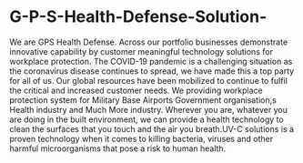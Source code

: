 # G-P-S-Health-Defense-Solution-
We are GPS Health Defense. Across our portfolio businesses demonstrate innovative capability by customer meaningful technology solutions for workplace protection. The COVID-19 pandemic is a challenging situation as the coronavirus disease continues to spread, we have made this a top party for all of us. Our global resources have been mobilized to continue to fulfil the critical and increased customer needs. We providing workplace protection system for Military Base Airports Government organisation,s Health industry and Much More industry.     Wherever you are, whatever you are doing in the built environment, we can provide a health technology to clean the surfaces that you touch and the air you breath.UV-C solutions is a proven technology when it comes to killing bacteria, viruses and other harmful microorganisms that pose a risk to human health. 
